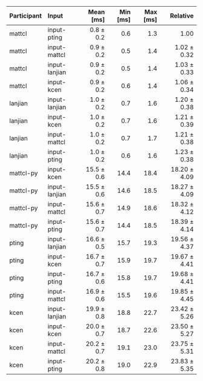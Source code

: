 | Participant | Input | Mean [ms] | Min [ms] | Max [ms] | Relative |
|:---|:---|---:|---:|---:|---:|
| mattcl | input-pting | 0.8 ± 0.2 | 0.6 | 1.3 | 1.00 |
| mattcl | input-mattcl | 0.9 ± 0.2 | 0.5 | 1.4 | 1.02 ± 0.32 |
| mattcl | input-lanjian | 0.9 ± 0.2 | 0.5 | 1.4 | 1.03 ± 0.33 |
| mattcl | input-kcen | 0.9 ± 0.2 | 0.6 | 1.4 | 1.06 ± 0.34 |
| lanjian | input-lanjian | 1.0 ± 0.2 | 0.7 | 1.6 | 1.20 ± 0.38 |
| lanjian | input-kcen | 1.0 ± 0.2 | 0.7 | 1.6 | 1.21 ± 0.39 |
| lanjian | input-mattcl | 1.0 ± 0.2 | 0.7 | 1.7 | 1.21 ± 0.38 |
| lanjian | input-pting | 1.0 ± 0.2 | 0.6 | 1.6 | 1.23 ± 0.38 |
| mattcl-py | input-kcen | 15.5 ± 0.6 | 14.4 | 18.4 | 18.20 ± 4.09 |
| mattcl-py | input-lanjian | 15.5 ± 0.6 | 14.6 | 18.5 | 18.27 ± 4.09 |
| mattcl-py | input-mattcl | 15.6 ± 0.7 | 14.9 | 18.6 | 18.32 ± 4.12 |
| mattcl-py | input-pting | 15.6 ± 0.7 | 14.4 | 18.5 | 18.39 ± 4.14 |
| pting | input-lanjian | 16.6 ± 0.5 | 15.7 | 19.3 | 19.56 ± 4.37 |
| pting | input-kcen | 16.7 ± 0.7 | 15.9 | 19.7 | 19.67 ± 4.41 |
| pting | input-pting | 16.7 ± 0.6 | 15.8 | 19.7 | 19.68 ± 4.41 |
| pting | input-mattcl | 16.9 ± 0.6 | 15.5 | 19.6 | 19.85 ± 4.45 |
| kcen | input-lanjian | 19.9 ± 0.8 | 18.8 | 22.7 | 23.42 ± 5.26 |
| kcen | input-kcen | 20.0 ± 0.7 | 18.7 | 22.6 | 23.50 ± 5.27 |
| kcen | input-mattcl | 20.2 ± 0.7 | 19.1 | 23.0 | 23.75 ± 5.31 |
| kcen | input-pting | 20.2 ± 0.8 | 19.0 | 22.9 | 23.83 ± 5.35 |
